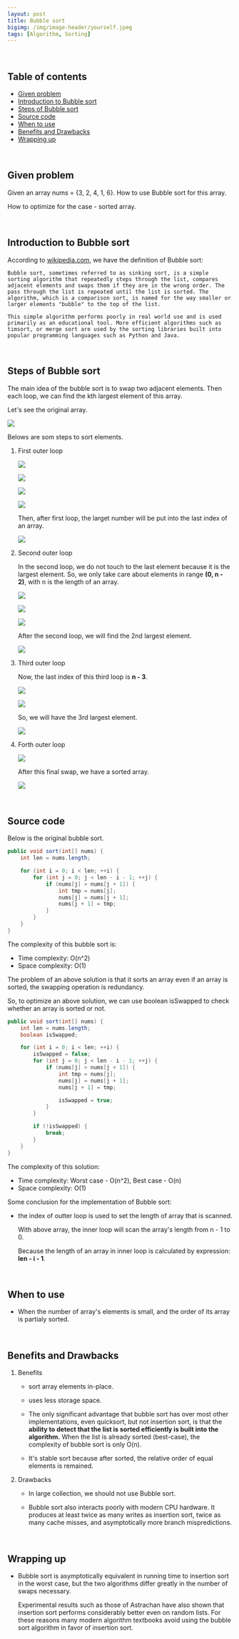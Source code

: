 ```yaml
---
layout: post
title: Bubble sort
bigimg: /img/image-header/yourself.jpeg
tags: [Algorithm, Sorting]
---
```




<br>

## Table of contents
- [Given problem](#given-problem)
- [Introduction to Bubble sort](#introduction-to-bubble-sort)
- [Steps of Bubble sort](#steps-of-bubble-sort)
- [Source code](#source-code)
- [When to use](#when-to-use)
- [Benefits and Drawbacks](#benefits-and-drawbacks)
- [Wrapping up](#wrapping-up)


<br>

## Given problem

Given an array nums = {3, 2, 4, 1, 6}. How to use Bubble sort for this array.

How to optimize for the case - sorted array.


<br>

## Introduction to Bubble sort

According to [wikipedia.com](https://en.wikipedia.org/wiki/Bubble_sort), we have the definition of Bubble sort:

```
Bubble sort, sometimes referred to as sinking sort, is a simple sorting algorithm that repeatedly steps through the list, compares adjacent elements and swaps them if they are in the wrong order. The pass through the list is repeated until the list is sorted. The algorithm, which is a comparison sort, is named for the way smaller or larger elements "bubble" to the top of the list.

This simple algorithm performs poorly in real world use and is used primarily as an educational tool. More efficient algorithms such as timsort, or merge sort are used by the sorting libraries built into popular programming languages such as Python and Java.
```

<br>

## Steps of Bubble sort

The main idea of the bubble sort is to swap two adjacent elements. Then each loop, we can find the kth largest element of this array.

Let's see the original array.

![](../img/Algorithm/sorting/bubble-sort/original-array.png)

Belows are som steps to sort elements.

1. First outer loop

    ![](../img/Algorithm/sorting/bubble-sort/sorted-array-1.png)

    ![](../img/Algorithm/sorting/bubble-sort/sorted-array-2.png)

    ![](../img/Algorithm/sorting/bubble-sort/sorted-array-3.png)

    ![](../img/Algorithm/sorting/bubble-sort/sorted-array-4.png)

    Then, after first loop, the larget number will be put into the last index of an array.

    ![](../img/Algorithm/sorting/bubble-sort/sorted-array-result-first-loop.png)

2. Second outer loop

    In the second loop, we do not touch to the last element because it is the largest element. So, we only take care about elements in range **(0, n - 2)**, with n is the length of an array.

    ![](../img/Algorithm/sorting/bubble-sort/sorted-array-5.png)

    ![](../img/Algorithm/sorting/bubble-sort/sorted-array-6.png)

    ![](../img/Algorithm/sorting/bubble-sort/sorted-array-7.png)

    After the second loop, we will find the 2nd largest element.

    ![](../img/Algorithm/sorting/bubble-sort/sorted-array-result-second-loop.png)

3. Third outer loop

    Now, the last index of this third loop is **n - 3**.

    ![](../img/Algorithm/sorting/bubble-sort/sorted-array-8.png)

    ![](../img/Algorithm/sorting/bubble-sort/sorted-array-9.png)

    So, we will have the 3rd largest element.

    ![](../img/Algorithm/sorting/bubble-sort/sorted-array-result-third-loop.png)

4. Forth outer loop

    ![](../img/Algorithm/sorting/bubble-sort/sorted-array-10.png)

    After this final swap, we have a sorted array.

    ![](../img/Algorithm/sorting/bubble-sort/sorted-array-result-final-loop.png)


<br>

## Source code

Below is the original bubble sort.

```java
public void sort(int[] nums) {
    int len = nums.length;

    for (int i = 0; i < len; ++i) {
        for (int j = 0; j < len - i - 1; ++j) {
            if (nums[j] > nums[j + 1]) {
                int tmp = nums[j];
                nums[j] = nums[j + 1];
                nums[j + 1] = tmp;
            }
        }
    }
}
```

The complexity of this bubble sort is:
- Time complexity: O(n^2)
- Space complexity: O(1)

The problem of an above solution is that it sorts an array even if an array is sorted, the swapping operation is redundancy.

So, to optimize an above solution, we can use boolean isSwapped to check whether an array is sorted or not.

```java
public void sort(int[] nums) {
    int len = nums.length;
    boolean isSwapped;

    for (int i = 0; i < len; ++i) {
        isSwapped = false;
        for (int j = 0; j < len - i - 1; ++j) {
            if (nums[j] > nums[j + 1]) {
                int tmp = nums[j];
                nums[j] = nums[j + 1];
                nums[j + 1] = tmp;

                isSwapped = true;
            }
        }

        if (!isSwapped) {
            break;
        }
    }
}
```

The complexity of this solution:
- Time complexity: Worst case - O(n^2), Best case - O(n)
- Space complexity: O(1)

Some conclusion for the implementation of Bubble sort:
- the index of outter loop is used to set the length of array that is scanned.

    With above array, the inner loop will scan the array's length from n - 1 to 0.

    Because the length of an array in inner loop is calculated by expression: **len - i - 1**.

<br>

## When to use

- When the number of array's elements is small, and the order of its array is partialy sorted.


<br>

## Benefits and Drawbacks

1. Benefits

    - sort array elements in-place.

    - uses less storage space.

    - The only significant advantage that bubble sort has over most other implementations, even quicksort, but not insertion sort, is that the **ability to detect that the list is sorted efficiently is built into the algorithm.** When the list is already sorted (best-case), the complexity of bubble sort is only O(n).

    - It's stable sort because after sorted, the relative order of equal elements is remained.

2. Drawbacks

    - In large collection, we should not use Bubble sort.

    - Bubble sort also interacts poorly with modern CPU hardware. It produces at least twice as many writes as insertion sort, twice as many cache misses, and asymptotically more branch mispredictions.

<br>

## Wrapping up
- Bubble sort is asymptotically equivalent in running time to insertion sort in the worst case, but the two algorithms differ greatly in the number of swaps necessary.

    Experimental results such as those of Astrachan have also shown that insertion sort performs considerably better even on random lists. For these reasons many modern algorithm textbooks avoid using the bubble sort algorithm in favor of insertion sort.


